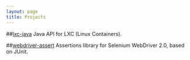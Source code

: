 ```yaml
---
layout: page
title: Projects
---
```


##[lxc-java](https://github.com/waseemh/lxc-java)
Java API for LXC (Linux Containers).

##[webdriver-assert](https://github.com/waseemh/webdriver-assert)
Assertions library for Selenium WebDriver 2.0, based on JUnit.